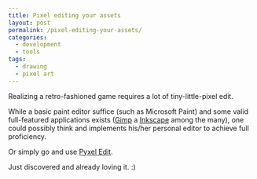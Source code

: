 ```yaml
---
title: Pixel editing your assets
layout: post
permalink: /pixel-editing-your-assets/
categories:
  - development
  - tools
tags:
  - drawing
  - pixel art
---
```

Realizing a retro-fashioned game requires a lot of tiny-little-pixel edit.

While a basic paint editor suffice (such as Microsoft Paint) and some valid full-featured applications exists ([Gimp][1] a [Inkscape][2] among the many), one could possibly think and implements his/her personal editor to achieve full proficiency.

Or simply go and use [Pyxel Edit][3].

Just discovered and already loving it. :)

 [1]: http://www.gimp.org
 [2]: https://www.inkscape.org
 [3]: http://pyxeledit.com